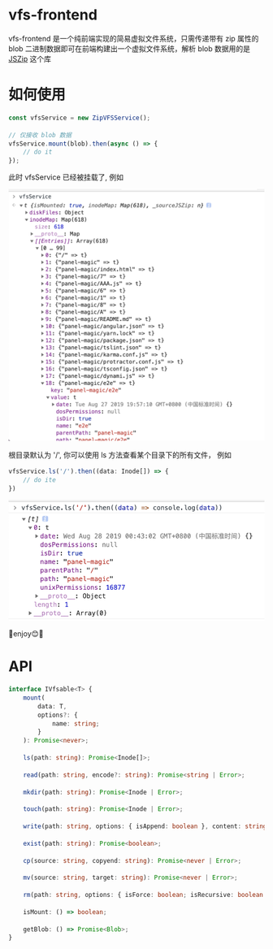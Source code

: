 # vfs-frontend

vfs-frontend 是一个纯前端实现的简易虚拟文件系统，只需传递带有 zip 属性的 blob 二进制数据即可在前端构建出一个虚拟文件系统，解析 blob 数据用的是 [JSZip](https://github.com/Stuk/jszip) 这个库


# 如何使用

```typescript
const vfsService = new ZipVFSService();

// 仅接收 blob 数据
vfsService.mount(blob).then(async () => {
    // do it
});

```
此时 vfsService 已经被挂载了, 例如

<img src="https://raw.githubusercontent.com/Ricbet/vfs-frontend/master/assets/vfs-mount.png" alt="mount" width=520 />

根目录默认为 '/', 你可以使用 ls 方法查看某个目录下的所有文件， 例如

```typescript
vfsService.ls('/').then((data: Inode[]) => {
    // do ite
})
```

<img src="https://raw.githubusercontent.com/Ricbet/vfs-frontend/master/assets/vfs-ls.png" alt="ls" width=520 />

🌈enjoy😊🌈

# API

```typescript
interface IVfsable<T> {
    mount(
        data: T,
        options?: {
            name: string;
        }
    ): Promise<never>;

    ls(path: string): Promise<Inode[]>;

    read(path: string, encode?: string): Promise<string | Error>;

    mkdir(path: string): Promise<Inode | Error>;

    touch(path: string): Promise<Inode | Error>;

    write(path: string, options: { isAppend: boolean }, content: string): Promise<never | Error>;

    exist(path: string): Promise<boolean>;

    cp(source: string, copyend: string): Promise<never | Error>;

    mv(source: string, target: string): Promise<never | Error>;

    rm(path: string, options: { isForce: boolean; isRecursive: boolean }): Promise<never | Error>;

    isMount: () => boolean;

    getBlob: () => Promise<Blob>;
}

```
